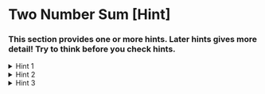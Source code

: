 # Two Number Sum [Hint]

### This section provides one or more hints. Later hints gives more detail! Try to think before you check hints.

<details>
  <summary>
  Hint 1
  </summary>
  
Try traversing the BST node by node, all the while keeping track of the node with the value closest to the target value. Calculating the absolute value of the difference between a node's value and the target value should allow you to check if that node is closer than the current closest one.
</details>



<details>
  <summary>
    Hint 2
  </summary>
  
Make use of the BST property to determine what side of any given node has values close to the target value ans is therefore worth exploring.
</details>



<details>
  <summary>
  Hint 3
  </summary>

What are the advantages and disadvantages of solving this problem iteratively as opposed to recursively?
</details>
